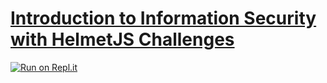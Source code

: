 # [Introduction to Information Security with HelmetJS Challenges](https://www.freecodecamp.org/learn/information-security/information-security-with-helmetjs/)

[![Run on Repl.it](https://repl.it/badge/github/ThomasErhel/boilerplate-infosec)](https://replit.com/@ThomasErhel/boilerplate-project-infosec)
